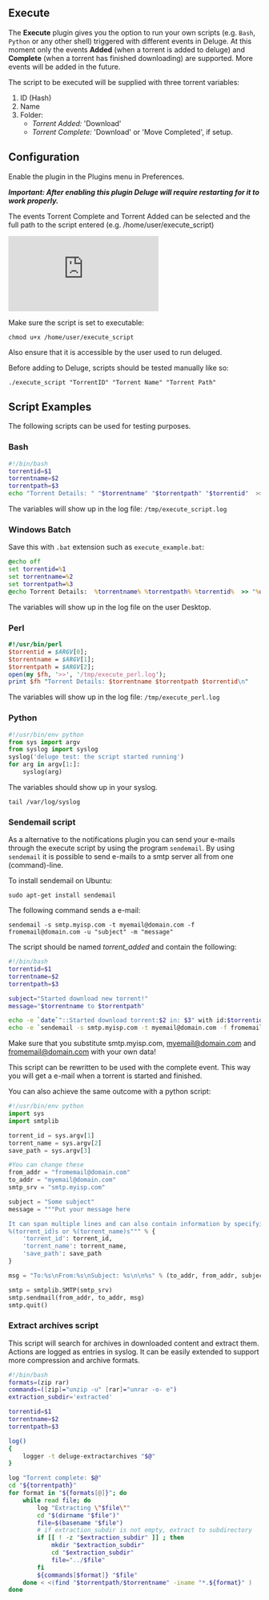 ## Execute
The **Execute** plugin gives you the option to run your own scripts (e.g. `Bash`, `Python` or any other shell) triggered with different events in Deluge. At this moment only the events **Added** (when a torrent is added to deluge) and **Complete** (when a torrent has finished downloading) are supported. More events will be added in the future.

The script to be executed will be supplied with three torrent variables:

1. ID (Hash)
2. Name
3. Folder:
   * *Torrent Added:* 'Download'
   * *Torrent Complete:* 'Download' or 'Move Completed', if setup.

## Configuration

Enable the plugin in the Plugins menu in Preferences. 

***Important: After enabling this plugin Deluge will require restarting for it to work properly.***

The events Torrent Complete and Torrent Added can be selected and the full path to the script entered (e.g. /home/user/execute_script)

![](http://forum.deluge-torrent.org/download/file.php?id=3263)

Make sure the script is set to executable: 

```
chmod u+x /home/user/execute_script
```
Also ensure that it is accessible by the user used to run deluged.

Before adding to Deluge, scripts should be tested manually like so:

```
./execute_script "TorrentID" "Torrent Name" "Torrent Path"
```

## Script Examples
The following scripts can be used for testing purposes.

### Bash

```sh
#!/bin/bash
torrentid=$1
torrentname=$2
torrentpath=$3
echo "Torrent Details: " "$torrentname" "$torrentpath" "$torrentid"  >> /tmp/execute_script.log
```

The variables will show up in the log file: `/tmp/execute_script.log`

### Windows Batch
Save this with `.bat` extension such as `execute_example.bat`:

```bat
@echo off
set torrentid=%1
set torrentname=%2
set torrentpath=%3
@echo Torrent Details:  %torrentname% %torrentpath% %torrentid%  >> "%userprofile%\Desktop\execute_script.log"
```


The variables will show up in the log file on the user Desktop. 

### Perl

```perl
#!/usr/bin/perl
$torrentid = $ARGV[0];
$torrentname = $ARGV[1];
$torrentpath = $ARGV[2];
open(my $fh, '>>', '/tmp/execute_perl.log');
print $fh "Torrent Details: $torrentname $torrentpath $torrentid\n"
```

The variables will show up in the log file: `/tmp/execute_perl.log`

### Python

```python
#!/usr/bin/env python
from sys import argv
from syslog import syslog
syslog('deluge test: the script started running')
for arg in argv[1:]:
    syslog(arg)
```

The variables should show up in your syslog. 

```
tail /var/log/syslog
```

### Sendemail script
As a alternative to the notifications plugin you can send your e-mails through the execute script by using the program `sendemail`. By using `sendemail` it is possible to send e-mails to a smtp server all from one (command)-line.

To install sendemail on Ubuntu:

```
sudo apt-get install sendemail
```
The following command sends a e-mail:

```
sendemail -s smtp.myisp.com -t myemail@domain.com -f fromemail@domain.com -u "subject" -m "message"
```

The script should be named *torrent_added* and contain the following:

```sh
#!/bin/bash
torrentid=$1
torrentname=$2
torrentpath=$3

subject="Started download new torrent!"
message="$torrentname to $torrentpath"

echo -e `date`"::Started download torrent:$2 in: $3" with id:$torrentid >> ~/scripts.log
echo -e `sendemail -s smtp.myisp.com -t myemail@domain.com -f fromemail@domain.com -u "Started downloading $torrentname!" -m "Downloading $torrentname to: $torrentpath"` >> ~/scripts.log
```

Make sure that you substitute smtp.myisp.com, myemail@domain.com and fromemail@domain.com with your own data!

This script can be rewritten to be used with the complete event. This way you will get a e-mail when a torrent is started and finished.

You can also achieve the same outcome with a python script:

```python
#!/usr/bin/env python
import sys 
import smtplib

torrent_id = sys.argv[1]
torrent_name = sys.argv[2]
save_path = sys.argv[3]

#You can change these
from_addr = "fromemail@domain.com"
to_addr = "myemail@domain.com"
smtp_srv = "smtp.myisp.com"

subject = "Some subject"
message = """Put your message here

It can span multiple lines and can also contain information by specifying
%(torrent_id)s or %(torrent_name)s""" % { 
    'torrent_id': torrent_id,
    'torrent_name': torrent_name,
    'save_path': save_path
}

msg = "To:%s\nFrom:%s\nSubject: %s\n\n%s" % (to_addr, from_addr, subject, message)

smtp = smtplib.SMTP(smtp_srv)
smtp.sendmail(from_addr, to_addr, msg)
smtp.quit()
```

### Extract archives script

This script will search for archives in downloaded content and extract them. Actions are logged as entries in syslog.
It can be easily extended to support more compression and archive formats.

```sh
#!/bin/bash
formats=(zip rar)
commands=([zip]="unzip -u" [rar]="unrar -o- e")
extraction_subdir='extracted'

torrentid=$1
torrentname=$2
torrentpath=$3

log()
{
    logger -t deluge-extractarchives "$@"
}

log "Torrent complete: $@"
cd "${torrentpath}"
for format in "${formats[@]}"; do
    while read file; do 
        log "Extracting \"$file\""
        cd "$(dirname "$file")"
        file=$(basename "$file")
        # if extraction_subdir is not empty, extract to subdirectory
        if [[ ! -z "$extraction_subdir" ]] ; then
            mkdir "$extraction_subdir"
            cd "$extraction_subdir"
            file="../$file"
        fi
        ${commands[$format]} "$file"
    done < <(find "$torrentpath/$torrentname" -iname "*.${format}" )
done
```
